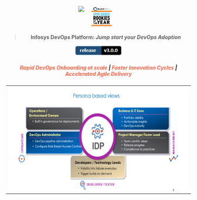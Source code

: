 <div align="center"><img src="/UI/src/assets/img/hygieia_b.png" width="250" align="top" /><a href="https://www.blackducksoftware.com/about/news-events/releases/2015-open-source-rookies-year"><img src="https://github.com/Hygieia/Hygieia/blob/gh-pages/media/images/Rookies_Award_Badge.png" width="55" align="top" hspace="20" /></a></div>
<div align="center">
<blockquote>
<p><strong>Infosys DevOps Platform: <em>Jump start your DevOps Adoption </em></strong></p>
</blockquote>
</div>
<div align="center"><!--IDP Release --> <img src="/Images Folder/release.PNG" alt="Release" /></div>
<div align="center">
<h5><span style="color:Tomato;">Rapid DevOps Onboarding at scale</span> | <span style="color:Tomato;">Faster Innovation Cycles</span> | <span style="color:Tomato;">Accelerated Agile Delivery</span></h5>
</div>
<table style="margin-left: auto; margin-right: auto;" border="0"><colgroup> <col width="100%" /> </colgroup>
<tbody>
<tr>
<td><img src="/Images Folder/idp2.gif" alt="IDP" width="540" height="285" /></td>
</tr>
</tbody>
</table>
